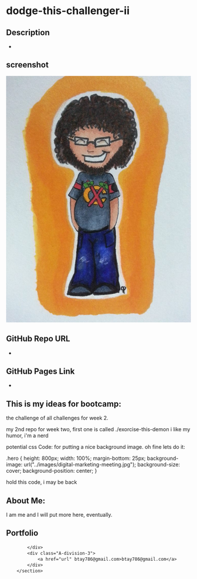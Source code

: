 # dodge-this-challenger-ii

## Description
* 

## screenshot
![screenshot](./images/charictature.jpg)

## GitHub Repo URL
* 

## GitHub Pages Link
* 










## This is my ideas for bootcamp:
the challenge of all challenges for week 2.

my 2nd repo for week two, first one is called ./exorcise-this-demon
i like my humor, i'm a nerd

potential css Code: for putting a nice background image. oh fine lets do it:

.hero {
    height: 800px;
    width: 100%;
    margin-bottom: 25px;
    background-image: url("../images/digital-marketing-meeting.jpg");
    background-size: cover;
    background-position: center;
}

hold this code, i may be back
<section class="sub-container">
            <div class="divide-this">
                <h2>About Me:</h2>
            </div>
            <div class="A-division-1">
                <p>I am me and I will put more here, eventually.</p>
            </div>
            <div class="A-division-2"></div>
            <div class="divided-it-is">
                <h2>Portfolio</h2>
            </div>
           
            </div>
            <div class="A-division-3">
                <a href="url" btay786@gmail.com>btay786@gmail.com</a>
            </div>
        </section>

